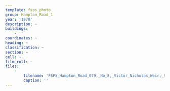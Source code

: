 ```yaml
---
template: fsps_photo
group: Hampton_Road_1
year: '1978'
description: ~
buildings:
    - ''
coordinates: ~
heading: ~
classification: ~
section: ~
cell: ~
film_roll: ~
files:
    -
        filename: 'FSPS_Hampton_Road_079,_No_8,_Victor_Nicholas_Weir,_9-1-A,_1978.png'
        caption: ''
---
```

